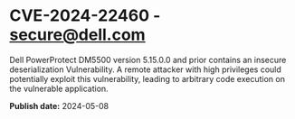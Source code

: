 # CVE-2024-22460 - secure@dell.com

Dell PowerProtect DM5500 version 5.15.0.0 and prior contains an insecure deserialization Vulnerability. A remote attacker with high privileges could potentially exploit this vulnerability, leading to arbitrary code execution on the vulnerable application.

**Publish date:** 2024-05-08
